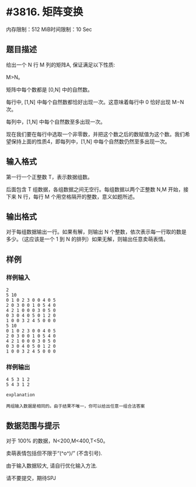 # #3816. 矩阵变换

内存限制：512 MiB时间限制：10 Sec

## 题目描述

给出一个 N 行 M 列的矩阵A, 保证满足以下性质:

M>N。

矩阵中每个数都是 [0,N] 中的自然数。

每行中, [1,N] 中每个自然数都恰好出现一次。这意味着每行中 0 恰好出现 M&minus;N 次。

每列中，[1,N] 中每个自然数至多出现一次。

现在我们要在每行中选取一个非零数，并把这个数之后的数赋值为这个数。我们希望保持上面的性质4，即每列中，[1,N] 中每个自然数仍然至多出现一次。

## 输入格式

第一行一个正整数 T，表示数据组数。

后面包含 T 组数据，各组数据之间无空行。每组数据以两个正整数 N,M 开始，接下来 N 行，每行 M 个用空格隔开的整数，意义如题所述。

## 输出格式

对于每组数据输出一行。如果有解，则输出 N 个整数，依次表示每一行取的数是多少。（这应该是一个 1 到 N 的排列）如果无解，则输出任意卖萌表情。

## 样例

### 样例输入

    
    2
    5 10
    0 1 0 2 3 0 0 4 0 5
    2 0 3 0 0 1 0 5 4 0
    4 2 1 0 0 0 3 0 5 0
    0 3 0 4 0 5 0 1 2 0
    1 0 0 3 2 4 5 0 0 0
    5 10
    0 1 0 2 3 0 0 4 0 5
    2 0 3 0 0 1 0 5 4 0
    4 2 1 0 0 0 3 0 5 0
    0 3 0 4 0 5 0 1 2 0
    1 0 0 3 2 4 5 0 0 0
    

### 样例输出

    
    4 5 3 1 2
    5 4 3 1 2
    
    explanation
    
    两组输入数据是相同的。由于结果不唯一，你可以给出任意一组合法答案
    

## 数据范围与提示

对于 100% 的数据，N<200,M<400,T<50。

卖萌表情包括但不限于&ldquo;\(^o^)/&rdquo; (不含引号).

由于输入数据较大, 请自行优化输入方法.

请不要提交，期待SPJ
